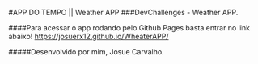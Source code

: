 #APP DO TEMPO || Weather APP
###DevChallenges - Weather APP.

####Para acessar o app rodando pelo Github Pages basta entrar no link abaixo!
https://josuerx12.github.io/WheaterAPP/

#####Desenvolvido por mim, Josue Carvalho.